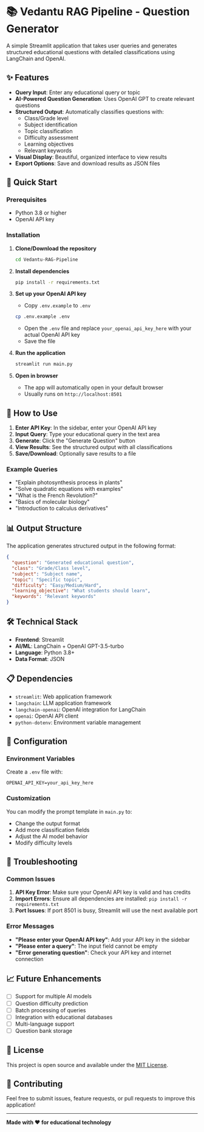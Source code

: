 # 📚 Vedantu RAG Pipeline - Question Generator

A simple Streamlit application that takes user queries and generates structured educational questions with detailed classifications using LangChain and OpenAI.

## ✨ Features

- **Query Input**: Enter any educational query or topic
- **AI-Powered Question Generation**: Uses OpenAI GPT to create relevant questions
- **Structured Output**: Automatically classifies questions with:
  - Class/Grade level
  - Subject identification
  - Topic classification
  - Difficulty assessment
  - Learning objectives
  - Relevant keywords
- **Visual Display**: Beautiful, organized interface to view results
- **Export Options**: Save and download results as JSON files

## 🚀 Quick Start

### Prerequisites

- Python 3.8 or higher
- OpenAI API key

### Installation

1. **Clone/Download the repository**
   ```bash
   cd Vedantu-RAG-Pipeline
   ```

2. **Install dependencies**
   ```bash
   pip install -r requirements.txt
   ```

3. **Set up your OpenAI API key**
   - Copy `.env.example` to `.env`
   ```bash
   cp .env.example .env
   ```
   - Open the `.env` file and replace `your_openai_api_key_here` with your actual OpenAI API key
   - Save the file

4. **Run the application**
   ```bash
   streamlit run main.py
   ```

5. **Open in browser**
   - The app will automatically open in your default browser
   - Usually runs on `http://localhost:8501`

## 🎯 How to Use

1. **Enter API Key**: In the sidebar, enter your OpenAI API key
2. **Input Query**: Type your educational query in the text area
3. **Generate**: Click the "Generate Question" button
4. **View Results**: See the structured output with all classifications
5. **Save/Download**: Optionally save results to a file

### Example Queries

- "Explain photosynthesis process in plants"
- "Solve quadratic equations with examples"
- "What is the French Revolution?"
- "Basics of molecular biology"
- "Introduction to calculus derivatives"

## 📊 Output Structure

The application generates structured output in the following format:

```json
{
  "question": "Generated educational question",
  "class": "Grade/Class level",
  "subject": "Subject name",
  "topic": "Specific topic",
  "difficulty": "Easy/Medium/Hard",
  "learning_objective": "What students should learn",
  "keywords": "Relevant keywords"
}
```

## 🛠️ Technical Stack

- **Frontend**: Streamlit
- **AI/ML**: LangChain + OpenAI GPT-3.5-turbo
- **Language**: Python 3.8+
- **Data Format**: JSON

## 📋 Dependencies

- `streamlit`: Web application framework
- `langchain`: LLM application framework
- `langchain-openai`: OpenAI integration for LangChain
- `openai`: OpenAI API client
- `python-dotenv`: Environment variable management

## 🔧 Configuration

### Environment Variables

Create a `.env` file with:
```
OPENAI_API_KEY=your_api_key_here
```

### Customization

You can modify the prompt template in `main.py` to:
- Change the output format
- Add more classification fields
- Adjust the AI model behavior
- Modify difficulty levels

## 🚨 Troubleshooting

### Common Issues

1. **API Key Error**: Make sure your OpenAI API key is valid and has credits
2. **Import Errors**: Ensure all dependencies are installed: `pip install -r requirements.txt`
3. **Port Issues**: If port 8501 is busy, Streamlit will use the next available port

### Error Messages

- **"Please enter your OpenAI API key"**: Add your API key in the sidebar
- **"Please enter a query"**: The input field cannot be empty
- **"Error generating question"**: Check your API key and internet connection

## 📈 Future Enhancements

- [ ] Support for multiple AI models
- [ ] Question difficulty prediction
- [ ] Batch processing of queries
- [ ] Integration with educational databases
- [ ] Multi-language support
- [ ] Question bank storage

## 📄 License

This project is open source and available under the [MIT License](LICENSE).

## 🤝 Contributing

Feel free to submit issues, feature requests, or pull requests to improve this application!

---

**Made with ❤️ for educational technology**